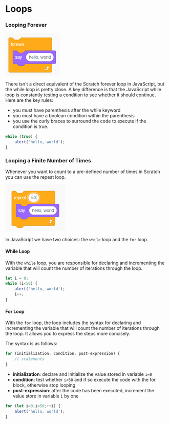 # Loops

### Looping Forever

![](../.gitbook/assets/image%20%2851%29.png)

There isn't a direct equivalent of the Scratch forever loop in JavaScript, but the while loop is pretty close. A key difference is that the  JavaScript while loop is constantly testing a condition to see whether it should continue. Here are the key rules:

* you must have parenthesis after the while keyword
* you must have a boolean condition within the parenthesis
* you use the curly braces to surround the code to execute if the condition is true.

```javascript
while (true) {
    alert('hello, world');
}
```

### Looping a Finite Number of Times

Whenever you want to count to a pre-defined number of times in Scratch you can use the repeat loop.

![](../.gitbook/assets/image%20%286%29.png)

In JavaScript we have two choices: the `while` loop and the `for` loop.

#### While Loop

With the `while` loop, you are responsible for declaring and incrementing the variable that will count the number of iterations through the loop.

```javascript
let i = 0;
while (i<50) {
    alert('hello, world');
    i++;
}
```

#### For Loop

With the `for` loop, the loop includes the syntax for declaring and incrementing the variable that will count the number of iterations through the loop. It allows you to express the steps more concisely.

The syntax is as follows:

```javascript
for (initialization; condition; post-expression) {
    // statements
}
```

* **initialization**: declare and initialize the value stored in variable `i=0`
* **condition**: test whether `i<50` and if so execute the code with the for block, otherwise stop looping
* **post-expression**: after the code has been executed, increment the value store in variable `i` by one

```javascript
for (let i=0;i<50;++i) {
    alert('hello, world');
}
```

